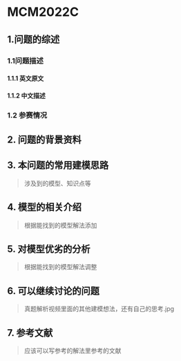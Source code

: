 # MCM2022C              

## 1.问题的综述
### 1.1问题描述 
#### 1.1.1 英文原文
#### 1.1.2 中文描述
### 1.2 参赛情况
## 2. 问题的背景资料
## 3. 本问题的常用建模思路
> 涉及到的模型、知识点等
## 4. 模型的相关介绍
> 根据能找到的模型解法添加
## 5. 对模型优劣的分析
> 根据能找到的模型解法调整
## 6. 可以继续讨论的问题
> 真题解析视频里面的其他建模想法，还有自己的思考.jpg
## 7. 参考文献
> 应该可以写参考的解法里参考的文献
<!--stackedit_data:
eyJoaXN0b3J5IjpbMjA5OTExMzAzNywtMTU1MTc2NTExNSwtMT
EzNDc5NTkyN119
-->